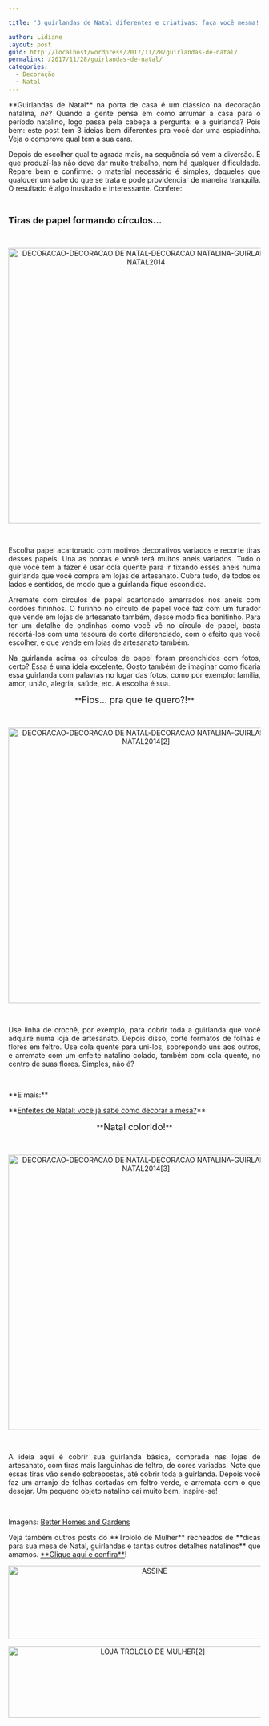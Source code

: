 ```yaml
---

title: '3 guirlandas de Natal diferentes e criativas: faça você mesma!'

author: Lidiane
layout: post
guid: http://localhost/wordpress/2017/11/28/guirlandas-de-natal/
permalink: /2017/11/28/guirlandas-de-natal/
categories:
  - Decoração
  - Natal
---
```

<p align="justify">
  **Guirlandas de Natal** na porta de casa é um clássico na decoração natalina,<em> né</em>? Quando a gente pensa em como arrumar a casa para o período natalino, logo passa pela cabeça a pergunta: e a guirlanda? Pois bem: este post tem 3 ideias bem diferentes pra você dar uma espiadinha. Veja o comprove qual tem a sua cara.
</p>

<p align="justify">
  Depois de escolher qual te agrada mais, na sequência só vem a diversão. É que produzí-las não deve dar muito trabalho, nem há qualquer dificuldade. Repare bem e confirme: o material necessário é simples, daqueles que qualquer um sabe do que se trata e pode providenciar de maneira tranquila. O resultado é algo inusitado e interessante. Confere:
</p>

&nbsp;

**<span style="font-size: large;">Tiras de papel formando círculos…</span>**

&nbsp;

<p align="center">
  <a href="http://www.decoracaodacasa.com/blog/wp-content/uploads/2014/10/DECORACAO-DECORACAO-DE-NATAL-DECORACAO-NATALINA-GUIRLANDA-NATAL2014.jpg"><img class="alignnone size-full wp-image-2157" src="http://www.decoracaodacasa.com/blog/wp-content/uploads/2014/10/DECORACAO-DECORACAO-DE-NATAL-DECORACAO-NATALINA-GUIRLANDA-NATAL2014.jpg" alt="DECORACAO-DECORACAO DE NATAL-DECORACAO NATALINA-GUIRLANDA-NATAL2014" width="550" height="550" /></a>
</p>

&nbsp;

<p align="justify">
  Escolha papel acartonado com motivos decorativos variados e recorte tiras desses papeis. Una as pontas e você terá muitos aneis variados. Tudo o que você tem a fazer é usar cola quente para ir fixando esses aneis numa guirlanda que você compra em lojas de artesanato. Cubra tudo, de todos os lados e sentidos, de modo que a guirlanda fique escondida.
</p>

<p align="justify">
  Arremate com círculos de papel acartonado amarrados nos aneis com cordões fininhos. O furinho no círculo de papel você faz com um furador que vende em lojas de artesanato também, desse modo fica bonitinho. Para ter um detalhe de ondinhas como você vê no círculo de papel, basta recortá-los com uma tesoura de corte diferenciado, com o efeito que você escolher, e que vende em lojas de artesanato também.
</p>

<p align="justify">
  Na guirlanda acima os círculos de papel foram preenchidos com fotos, certo? Essa é uma ideia excelente. Gosto também de imaginar como ficaria essa guirlanda com palavras no lugar das fotos, como por exemplo: familia, amor, união, alegria, saúde, etc. A escolha é sua.
</p>

<p align="center">
  **<span style="font-size: large;">Fios… pra que te quero?!</span>**
</p>

&nbsp;

<p align="center">
  <a href="http://www.decoracaodacasa.com/blog/wp-content/uploads/2014/10/DECORACAO-DECORACAO-DE-NATAL-DECORACAO-NATALINA-GUIRLANDA-NATAL20142.jpg"><img class="alignnone size-full wp-image-2158" src="http://www.decoracaodacasa.com/blog/wp-content/uploads/2014/10/DECORACAO-DECORACAO-DE-NATAL-DECORACAO-NATALINA-GUIRLANDA-NATAL20142.jpg" alt="DECORACAO-DECORACAO DE NATAL-DECORACAO NATALINA-GUIRLANDA-NATAL2014[2]" width="550" height="550" /></a>
</p>

&nbsp;

<p align="justify">
  Use linha de crochê, por exemplo, para cobrir toda a guirlanda que você adquire numa loja de artesanato. Depois disso, corte formatos de folhas e flores em feltro. Use cola quente para uni-los, sobrepondo uns aos outros, e arremate com um enfeite natalino colado, também com cola quente, no centro de suas flores. Simples, não é?
</p>

&nbsp;

<p align="left">
  **E mais:**
</p>

<p align="left">
  **<a href="http://www.trololodemulher.com.br/2010/11/15/enfeites-natal-mesa/" target="_blank">Enfeites de Natal: você já sabe como decorar a mesa?</a>**
</p>

<p align="center">
  **<span style="font-size: large;">Natal colorido!</span>**
</p>

&nbsp;

<p align="center">
  <a href="http://www.decoracaodacasa.com/blog/wp-content/uploads/2014/10/DECORACAO-DECORACAO-DE-NATAL-DECORACAO-NATALINA-GUIRLANDA-NATAL20143.jpg"><img class="alignnone size-full wp-image-2160" src="http://www.decoracaodacasa.com/blog/wp-content/uploads/2014/10/DECORACAO-DECORACAO-DE-NATAL-DECORACAO-NATALINA-GUIRLANDA-NATAL20143.jpg" alt="DECORACAO-DECORACAO DE NATAL-DECORACAO NATALINA-GUIRLANDA-NATAL2014[3]" width="550" height="550" /></a>
</p>

&nbsp;

<p align="justify">
  A ideia aqui é cobrir sua guirlanda básica, comprada nas lojas de artesanato, com tiras mais larguinhas de feltro, de cores variadas. Note que essas tiras vão sendo sobrepostas, até cobrir toda a guirlanda. Depois você faz um arranjo de folhas cortadas em feltro verde, e arremata com o que desejar. Um pequeno objeto natalino cai muito bem. Inspire-se!
</p>

&nbsp;

Imagens: <a href="http://www.bhg.com/" target="_blank">Better Homes and Gardens</a>

<p align="justify">
  Veja também outros posts do **Trololó de Mulher** recheados de **dicas para sua mesa de Natal, guirlandas e tantas outros detalhes natalinos** que amamos. <a href="http://www.trololodemulher.com.br/category/natal/" target="_blank">**Clique aqui e confira**</a>!
</p>

<p align="center">
  <a href="http://feedburner.google.com/fb/a/mailverify?uri=blogbichafemea&loc=pt_BR" target="_blank"><img class="alignnone size-full wp-image-14011" src="http://www.trololodemulher.com.br/blog/wp-content/uploads/2017/08/ASSINE.jpg" alt="ASSINE" width="568" height="147" /></a>
</p>

<p align="center">
  <a href="http://loja.trololodemulher.com.br/" target="_blank"><img class="alignnone wp-image-14333 size-full" src="http://www.trololodemulher.com.br/blog/wp-content/uploads/2017/10/LOJA-TROLOLO-DE-MULHER2.png" alt="LOJA TROLOLO DE MULHER[2]" width="561" height="143" /></a>
</p>